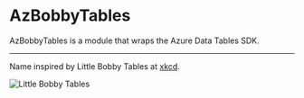 # AzBobbyTables

AzBobbyTables is a module that wraps the Azure Data Tables SDK.

---

Name inspired by Little Bobby Tables at [xkcd](https://xkcd.com/327/).

![Little Bobby Tables](https://imgs.xkcd.com/comics/exploits_of_a_mom.png)
